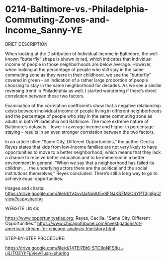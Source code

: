 # 0214-Baltimore-vs.-Philadelphia-Commuting-Zones-and-Income_Sanny-YE

BRIEF DESCRIPTION

When looking at the Distribution of Individual Income in Baltimore, the well-known “butterfly” shape is shown in red, which indicates that individual income of people in those neighborhoods are below average. However, when looking at the percentage of people who still stay in the same commuting zone as they were in their childhood, we see the “butterfly” covered in green - an indication of a rather large proportion of people choosing to stay in the same neighborhood for decades. As we see a similar reversing trend in Philadelphia as well, I started wondering if there’s direct correlation between these two factors.

Examination of the correlation coefficients show that a negative relationship exists between individual income of people living in different neighborhoods and the percentage of people who stay in the same commuting zone as adults in both Philadelphia and Baltimore. The more extreme nature of Baltimore’s datasets - lower in average income and higher in percentage staying - results in an even stronger correlation between the two factors.

In an article titled “Same City, Different Opportunities,” the author Cecilia Reyes states that kids from low-income families are not very likely to have opportunities to move to a better neighborhood, which means that they lack a chance to receive better education and to be immersed in a better environment in general. “When we say that a neighborhood has failed its children, … the underlying actors there are the political and the social institutions themselves,” Reyes concluded. There’s still a long way to go to achieve equal opportunities.

Images and charts: https://drive.google.com/file/d/1V4vvQxNo6U5vSFNJKSZMzCSYPT3jh8gU/view?usp=sharing


WEBSITE LINKS:

https://www.opportunityatlas.org; Reyes, Cecilia. "Same City, Different Opportunities." https://www.chicagotribune.com/investigations/ct-american-dream-for-chicago-analysis-htmlstory.html

STEP-BY-STEP PROCEDURE:

https://drive.google.com/file/d/14TEj7Bt6-STC9pNFS8u_-ujLiTOEYhFj/view?usp=sharing
